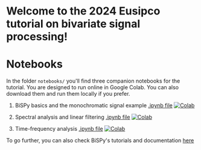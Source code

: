 # Welcome to the 2024 Eusipco tutorial on bivariate signal processing!

# Notebooks

In the folder ``notebooks/`` you'll find three companion notebooks for the tutorial. You are designed to run online in Google Colab. You can also download them and run them locally if you prefer.

1. BiSPy basics and the monochromatic signal example  [.ipynb file](https://github.com/ricochet-anr/2024_eusipco_tutorial_bivariate_signal_processing/blob/main/notebooks/I_BiSPy_basics.ipynb) [![Colab](https://colab.research.google.com/assets/colab-badge.svg)](https://githubtocolab.com/ricochet-anr/2024_eusipco_tutorial_bivariate_signal_processing/blob/main/notebooks/I_BiSPy_basics.ipynb)
2. Spectral analysis and linear filtering  [.ipynb file](https://github.com/ricochet-anr/2024_eusipco_tutorial_bivariate_signal_processing/blob/main/notebooks/II_spectral_analysis.ipynb) [![Colab](https://colab.research.google.com/assets/colab-badge.svg)](https://githubtocolab.com/ricochet-anr/2024_eusipco_tutorial_bivariate_signal_processing/blob/main/notebooks/II_spectral_analysis.ipynb)

3. Time-frequency analysis  [.ipynb file](https://github.com/ricochet-anr/2024_eusipco_tutorial_bivariate_signal_processing/blob/main/notebooks/III_timefrequency_analysis.ipynb) [![Colab](https://colab.research.google.com/assets/colab-badge.svg)](https://githubtocolab.com/ricochet-anr/2024_eusipco_tutorial_bivariate_signal_processing/blob/main/notebooks/III_timefrequency_analysis.ipynb)

To go further, you can also check BiSPy's tutorials and documentation [here](https://bispy.readthedocs.io/en/latest/)

